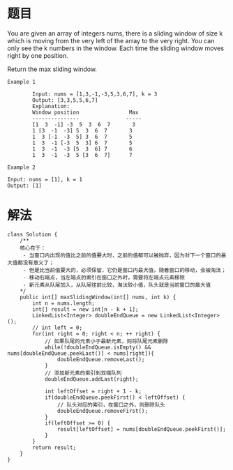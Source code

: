 
#  题目
You are given an array of integers nums, there is a sliding window of size k which is moving from the very left of the array to the very right. You can only see the k numbers in the window. Each time the sliding window moves right by one position.

Return the max sliding window.

`Example 1`
```
        Input: nums = [1,3,-1,-3,5,3,6,7], k = 3
        Output: [3,3,5,5,6,7]
        Explanation:
        Window position                Max
        ---------------               -----
        [1  3  -1] -3  5  3  6  7       3
        1 [3  -1  -3] 5  3  6  7       3
        1  3 [-1  -3  5] 3  6  7       5
        1  3  -1 [-3  5  3] 6  7       5
        1  3  -1  -3 [5  3  6] 7       6
        1  3  -1  -3  5 [3  6  7]      7
```

`Example 2`

```
Input: nums = [1], k = 1
Output: [1]
```


# 解法

```
class Solution {
    /**
    核心在于：
     - 当窗口内出现的值比之前的值要大时，之前的值都可以被抛弃，因为对下一个窗口的最大值都没有意义了；
     - 但是比当前值要大的，必须保留，它仍是窗口内最大值，随着窗口的移动，会被淘汰；
     - 移动右端点，当左端点的索引在窗口之外时，需要将左端点元素移除
     - 新元素从队尾加入，从队尾往前比较，淘汰较小值，队头就是当前窗口的最大值
    */
    public int[] maxSlidingWindow(int[] nums, int k) {
        int n = nums.length;
        int[] result = new int[n - k + 1];
        LinkedList<Integer> doubleEndQueue = new LinkedList<Integer>();
        // int left = 0;
        for(int right = 0; right < n; ++ right) {
            // 如果队尾的元素小于最新元素，则将队尾元素删除
            while(!doubleEndQueue.isEmpty() && nums[doubleEndQueue.peekLast()] < nums[right]){
                doubleEndQueue.removeLast();
            }
            // 添加新元素的索引到双端队列
            doubleEndQueue.addLast(right);
            
            int leftOffset = right + 1 - k;
            if(doubleEndQueue.peekFirst() < leftOffset) {
                // 队头对应的索引，在窗口之外，则删除队头
                doubleEndQueue.removeFirst();
            }
            if(leftOffset >= 0) {
                result[leftOffset] = nums[doubleEndQueue.peekFirst()];
            }
        }
        return result;
    }
}

```
